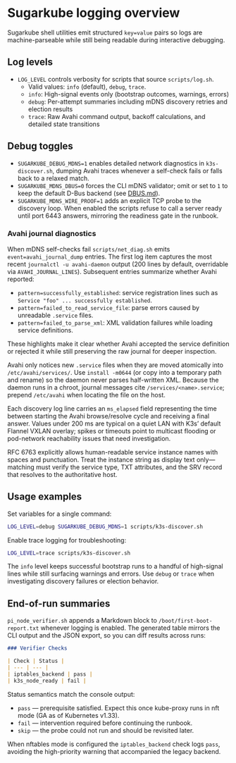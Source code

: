 # Sugarkube logging overview

Sugarkube shell utilities emit structured `key=value` pairs so logs are
machine-parseable while still being readable during interactive debugging.

## Log levels

- `LOG_LEVEL` controls verbosity for scripts that source `scripts/log.sh`.
  - Valid values: `info` (default), `debug`, `trace`.
  - `info`: High-signal events only (bootstrap outcomes, warnings, errors)
  - `debug`: Per-attempt summaries including mDNS discovery retries and election results
  - `trace`: Raw Avahi command output, backoff calculations, and detailed state transitions

## Debug toggles

- `SUGARKUBE_DEBUG_MDNS=1` enables detailed network diagnostics in
  `k3s-discover.sh`, dumping Avahi traces whenever a self-check fails or falls
  back to a relaxed match.
- `SUGARKUBE_MDNS_DBUS=0` forces the CLI mDNS validator; omit or set to `1`
  to keep the default D-Bus backend (see [DBUS.md](DBUS.md)).
- `SUGARKUBE_MDNS_WIRE_PROOF=1` adds an explicit TCP probe to the discovery
  loop. When enabled the scripts refuse to call a server ready until port 6443
  answers, mirroring the readiness gate in the runbook.

### Avahi journal diagnostics

When mDNS self-checks fail `scripts/net_diag.sh` emits
`event=avahi_journal_dump` entries. The first log item captures the most recent
`journalctl -u avahi-daemon` output (200 lines by default, overridable via
`AVAHI_JOURNAL_LINES`). Subsequent entries summarize whether Avahi reported:

- `pattern=successfully_established`: service registration lines such as
  `Service "foo" ... successfully established`.
- `pattern=failed_to_read_service_file`: parse errors caused by unreadable
  `.service` files.
- `pattern=failed_to_parse_xml`: XML validation failures while loading service
  definitions.

These highlights make it clear whether Avahi accepted the service definition or
rejected it while still preserving the raw journal for deeper inspection.

Avahi only notices new `.service` files when they are moved atomically into
`/etc/avahi/services/`. Use `install -m0644` (or copy into a temporary path and
rename) so the daemon never parses half-written XML. Because the daemon runs in
a chroot, journal messages cite `/services/<name>.service`; prepend
`/etc/avahi` when locating the file on the host.

Each discovery log line carries an `ms_elapsed` field representing the time
between starting the Avahi browse/resolve cycle and receiving a final answer.
Values under 200 ms are typical on a quiet LAN with K3s’ default
Flannel VXLAN overlay; spikes or timeouts point to multicast flooding or
pod-network reachability issues that need investigation.

RFC 6763 explicitly allows human-readable service instance names with spaces
and punctuation. Treat the instance string as display text only—matching must
verify the service type, TXT attributes, and the SRV record that resolves to
the authoritative host.

## Usage examples

Set variables for a single command:

```bash
LOG_LEVEL=debug SUGARKUBE_DEBUG_MDNS=1 scripts/k3s-discover.sh
```

Enable trace logging for troubleshooting:

```bash
LOG_LEVEL=trace scripts/k3s-discover.sh
```

The `info` level keeps successful bootstrap runs to a handful of high-signal
lines while still surfacing warnings and errors. Use `debug` or `trace` when
investigating discovery failures or election behavior.

## End-of-run summaries

`pi_node_verifier.sh` appends a Markdown block to `/boot/first-boot-report.txt`
whenever logging is enabled. The generated table mirrors the CLI output and the
JSON export, so you can diff results across runs:

```markdown
### Verifier Checks

| Check | Status |
| --- | --- |
| iptables_backend | pass |
| k3s_node_ready | fail |
```

Status semantics match the console output:

- `pass` — prerequisite satisfied. Expect this once kube-proxy runs in nft mode
  (GA as of Kubernetes v1.33).
- `fail` — intervention required before continuing the runbook.
- `skip` — the probe could not run and should be revisited later.

When nftables mode is configured the `iptables_backend` check logs `pass`,
avoiding the high-priority warning that accompanied the legacy backend.
